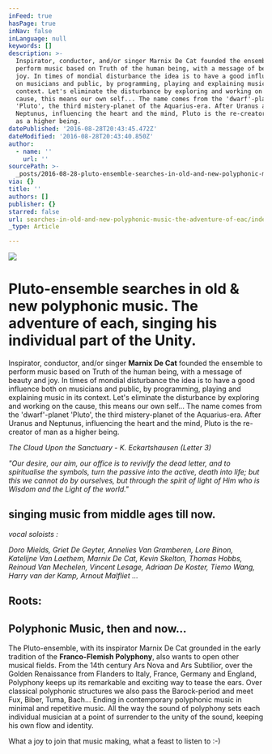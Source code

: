 ```yaml
---
inFeed: true
hasPage: true
inNav: false
inLanguage: null
keywords: []
description: >-
  Inspirator, conductor, and/or singer Marnix De Cat founded the ensemble to
  perform music based on Truth of the human being, with a message of beauty and
  joy. In times of mondial disturbance the idea is to have a good influence both
  on musicians and public, by programming, playing and explaining music in its
  context. Let's eliminate the disturbance by exploring and working on the
  cause, this means our own self... The name comes from the 'dwarf'-planet
  'Pluto', the third mistery-planet of the Aquarius-era. After Uranus and
  Neptunus, influencing the heart and the mind, Pluto is the re-creator of man
  as a higher being.
datePublished: '2016-08-28T20:43:45.472Z'
dateModified: '2016-08-28T20:43:40.850Z'
author:
  - name: ''
    url: ''
sourcePath: >-
  _posts/2016-08-28-pluto-ensemble-searches-in-old-and-new-polyphonic-music-the-a.md
via: {}
title: ''
authors: []
publisher: {}
starred: false
url: searches-in-old-and-new-polyphonic-music-the-adventure-of-eac/index.html
_type: Article

---
```

![](https://the-grid-user-content.s3-us-west-2.amazonaws.com/439c56c7-3450-46db-8aa6-443c172184f5.jpg)

# Pluto-ensemble searches in old & new polyphonic music. The adventure of each, singing his individual part of the Unity.

Inspirator, conductor, and/or singer **Marnix De Cat** founded the ensemble to perform music based on Truth of the human being, with a message of beauty and joy. In times of mondial disturbance the idea is to have a good influence both on musicians and public, by programming, playing and explaining music in its context. Let's eliminate the disturbance by exploring and working on the cause, this means our own self... The name comes from the 'dwarf'-planet 'Pluto', the third mistery-planet of the Aquarius-era. After Uranus and Neptunus, influencing the heart and the mind, Pluto is the re-creator of man as a higher being.

_The Cloud Upon the Sanctuary - K. Eckartshausen (Letter 3)_

_"Our desire, our aim, our office is to revivify the dead letter, and to spiritualise the symbols, turn the passive into the active, death into life; but this we cannot do by ourselves, but through the spirit of light of Him who is Wisdom and the Light of the world."_

## singing music from middle ages till now.

_vocal soloists :_

_Doro Mields, Griet De Geyter, Annelies Van Gramberen, Lore Binon, Katelijne Van Laethem, Marnix De Cat, Kevin Skelton, Thomas Hobbs, Reinoud Van Mechelen, Vincent Lesage, Adriaan De Koster, Tiemo Wang, Harry van der Kamp, Arnout Malfliet ..._

## Roots:

## Polyphonic Music, then and now...

The Pluto-ensemble, with its inspirator Marnix De Cat grounded in the early tradition of the **Franco-Flemish Polyphony**, also wants to open other musical fields. From the 14th century Ars Nova and Ars Subtilior, over the Golden Renaissance from Flanders to Italy, France, Germany and England, Polyphony keeps up its remarkable and exciting way to tease the ears. Over classical polyphonic structures we also pass the Barock-period and meet Fux, Biber, Tuma, Bach... Ending in contemporary polyphonic music in minimal and repetitive music. All the way the sound of polyphony sets each individual musician at a point of surrender to the unity of the sound, keeping his own flow and identity.

What a joy to join that music making, what a feast to listen to :-)